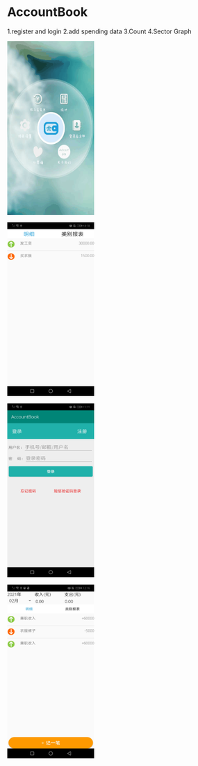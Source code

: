 # AccountBook

1.register and login
2.add spending data
3.Count
4.Sector Graph

<img src="https://github.com/ogisosetuna/AccountBook/blob/master/IMG/menu.png" width="200" height="400" alt="menu"/><br/>

<img src="https://github.com/ogisosetuna/AccountBook/blob/master/IMG/showdetail.jpg" width="200" height="400" alt="detail"/><br/>

<img src="https://github.com/ogisosetuna/AccountBook/blob/master/IMG/login.jpg" width="200" height="400" alt="login"/><br/>

<img src="https://github.com/ogisosetuna/AccountBook/blob/master/IMG/Count.jpg" width="200" height="400" alt="count"/><br/>



